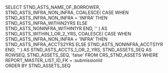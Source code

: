 SELECT 
    STND_ASTS_NAME_OF_BORROWER,
    STND_ASTS_INFRA_NON_INFRA,
    COALESCE(
        CASE 
            WHEN STND_ASTS_INFRA_NON_INFRA = 'INFRA' THEN STND_ASTS_INFRA_WITHIN2YRS 
            ELSE STND_ASTS_NONINFRA_WITHIN1YR 
        END, 
        ''
    ) AS STND_ASTS_WITHIN_1_OR_2_YRS,
    COALESCE(
        CASE 
            WHEN STND_ASTS_INFRA_NON_INFRA = 'INFRA' THEN STND_ASTS_INFRA_ACCTS2YRS 
            ELSE STND_ASTS_NONINFRA_ACCTS1YR 
        END, 
        ''
    ) AS STND_ASTS_ACCTS_1_OR_2_YRS,
    STND_ASSETS_SEQ AS ROWSEQ, 
    STND_ASSETS_SEQ,
    'false'
FROM 
    CRS_STND_ASSETS 
WHERE 
    REPORT_MASTER_LIST_ID_FK = :submissionId  
ORDER BY 
    STND_ASSETS_SEQ